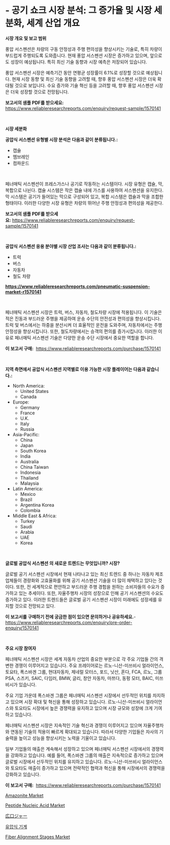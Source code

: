 <p><h1>- 공기 쇼크 시장 분석: 그 증가율 및 시장 세분화, 세계 산업 개요</h1></p><p><strong>시장 개요 및 보고 범위</strong></p>
<p><p>풍압 서스펜션은 차량의 구동 안정성과 주행 편의성을 향상시키는 기술로, 특히 차량이 부드럽게 주행되도록 도와줍니다. 현재 풍압 서스펜션 시장은 증가하고 있으며, 앞으로도 성장이 예상됩니다. 특히 최신 기술 동향과 시장 예측은 저장되어 있습니다. </p><p>풍압 서스펜션 시장은 예측기간 동안 연평균 성장률이 6.1%로 성장할 것으로 예상됩니다. 현재 시장 동향 및 최신 기술 동향을 고려할 때, 향후 풍압 서스펜션 시장은 더욱 확대될 것으로 보입니다. 수요 증가와 기술 혁신 등을 고려할 때, 향후 풍압 서스펜션 시장은 더욱 성장할 것으로 전망됩니다.</p></p>
<p><strong>보고서의 샘플 PDF를 받으세요:</strong> <a href="https://www.reliableresearchreports.com/enquiry/request-sample/1570141">https://www.reliableresearchreports.com/enquiry/request-sample/1570141</a></p>
<p>&nbsp;</p>
<p><strong>시장 세분화</strong></p>
<p><strong>공압식 서스펜션 유형별 시장 분석은 다음과 같이 분류됩니다.:</strong></p>
<p><ul><li>캡슐</li><li>멤브레인</li><li>컴파운드</li></ul></p>
<p>&nbsp;</p>
<p><p>페너매틱 서스펜션이 프레스가스나 공기로 작동하는 시스템이다. 시장 유형은 캡슐, 막, 복합으로 나뉜다. 캡슐 시스템은 작은 캡슐 내에 가스를 사용하여 서스펜션을 유지한다. 막 시스템은 공기가 들어있는 막으로 구성되어 있고, 복합 시스템은 캡슐과 막을 조합한 형태이다. 이러한 다양한 시장 유형은 차량의 뛰어난 주행 안정성과 편의성을 제공한다.</p></p>
<p><strong>보고서의 샘플 PDF를 받으세요:</strong>&nbsp;<a href="https://www.reliableresearchreports.com/enquiry/request-sample/1570141">https://www.reliableresearchreports.com/enquiry/request-sample/1570141</a></p>
<p>&nbsp;</p>
<p><strong> 공압식 서스펜션 응용 분야별 시장 산업 조사는 다음과 같이 분류됩니다.:</strong></p>
<p><ul><li>트럭</li><li>버스</li><li>자동차</li><li>철도 차량</li></ul></p>
<p><strong><a href="https://www.reliableresearchreports.com/pneumatic-suspension-market-r1570141">https://www.reliableresearchreports.com/pneumatic-suspension-market-r1570141</a></strong></p>
<p>&nbsp;</p>
<p><p>페너매틱 서스펜션 시장은 트럭, 버스, 자동차, 철도차량 시장에 적용됩니다. 이 기술은 적은 진동과 부드러운 주행을 제공하여 운송 수단의 안전성과 편의성을 향상시킵니다. 트럭 및 버스에서는 하중을 분산시켜 더 효율적인 운전을 도와주며, 자동차에서는 주행 안정성을 향상시킵니다. 또한, 철도차량에서는 승객의 편의를 증가시킵니다. 이러한 이유로 페너매틱 서스펜션 기술은 다양한 운송 수단 시장에서 중요한 역할을 합니다.</p></p>
<p><strong>이 보고서 구매:</strong>&nbsp; <a href="https://www.reliableresearchreports.com/purchase/1570141">https://www.reliableresearchreports.com/purchase/1570141</a></p>
<p>&nbsp;</p>
<p><strong>지역 측면에서 공압식 서스펜션 지역별로 이용 가능한 시장 플레이어는 다음과 같습니다.:</strong></p>
<p><ul>
    <li>
        North America:
        <ul>
            <li>United States</li>
            <li>Canada</li>
        </ul>
    </li>
    <li>
        Europe:
        <ul>
            <li>Germany</li>
            <li>France</li>
            <li>U.K.</li>
            <li>Italy</li>
            <li>Russia</li>
        </ul>
    </li>
    <li>
        Asia-Pacific:
        <ul>
            <li>China</li>
            <li>Japan</li>
            <li>South Korea</li>
            <li>India</li>
            <li>Australia</li>
            <li>China Taiwan</li>
            <li>Indonesia</li>
            <li>Thailand</li>
            <li>Malaysia</li>
        </ul>
    </li>
    <li>
        Latin America:
        <ul>
            <li>Mexico</li>
            <li>Brazil</li>
            <li>Argentina Korea</li>
            <li>Colombia</li>
        </ul>
    </li>
    <li>
        Middle East & Africa:
        <ul>
            <li>Turkey</li>
            <li>Saudi</li>
            <li>Arabia</li>
            <li>UAE</li>
            <li>Korea</li>
        </ul>
    </li>
    </ul></p>
<p>&nbsp;</p>
<p><strong>글로벌 공압식 서스펜션 의 새로운 트렌드는 무엇입니까? 시장?</strong></p>
<p><p>글로벌 공기 서스펜션 시장에서 현재 나타나고 있는 최신 트렌드 중 하나는 자동차 제조업체들이 경량화와 고효율화를 위해 공기 서스펜션 기술을 더 많이 채택하고 있다는 것이다. 또한, 전 세계적으로 편안하고 부드러운 주행 경험을 원하는 소비자들의 수요가 증가하고 있는 추세이다. 또한, 자율주행차 시장의 성장으로 인해 공기 서스펜션의 수요도 증가하고 있다. 이러한 트렌드들은 글로벌 공기 서스펜션 시장이 미래에도 성장세를 유지할 것으로 전망되고 있다.</p></p>
<p><strong>이 보고서를 구매하기 전에 궁금한 점이 있으면 문의하거나 공유하세요.</strong>- <a href="https://www.reliableresearchreports.com/enquiry/pre-order-enquiry/1570141">https://www.reliableresearchreports.com/enquiry/pre-order-enquiry/1570141</a></p>
<p>&nbsp;</p>
<p><strong>주요 시장 참여자</strong></p>
<p><p>페너매틱 서스펜션 시장은 세계 자동차 산업의 중요한 부분으로 각 주요 기업들 간의 격변한 경쟁이 이루어지고 있습니다. 주요 프레이어로는 르노-니산-미쓰비시 얼라이언스, 토요타, 폭스바겐 그룹, 현대자동차, 제네럴 모터스, 포드, 닛산, 혼다, FCA, 르노, 그룹 PSA, 스즈키, SAIC, 다임러, BMW, 글리, 창안 자동차, 마쯔다, 동펑 모터, BAIC, 미쓰비시가 있습니다. </p><p>주요 기업 가운데 폭스바겐 그룹은 페너매틱 서스펜션 시장에서 선두적인 위치를 차지하고 있으며 시장 확대 및 혁신을 통해 성장하고 있습니다. 르노-니산-미쓰비시 얼라이언스와 토요타도 시장에서 높은 경쟁력을 유지하고 있으며 시장 규모와 성장에 크게 기여하고 있습니다.</p><p>페너매틱 서스펜션 시장은 지속적인 기술 혁신과 경쟁이 이루어지고 있으며 자율주행차와 연동된 기술의 적용이 빠르게 확대되고 있습니다. 따라서 다양한 기업들은 자사의 기술력을 높이고 성능을 향상시키는 노력을 기울이고 있습니다.</p><p>일부 기업들의 매출은 계속해서 성장하고 있으며 페너매틱 서스펜션 시장에서의 경쟁력을 강화하고 있습니다. 예를 들어, 폭스바겐 그룹의 매출은 지속적으로 증가하고 있으며 글로벌 시장에서 선두적인 위치를 유지하고 있습니다. 르노-니산-미쓰비시 얼라이언스와 토요타도 매출이 증가하고 있으며 전략적인 협력과 혁신을 통해 시장에서의 경쟁력을 강화하고 있습니다.</p></p>
<p><strong>이 보고서 구매:</strong>&nbsp;&nbsp;<a href="https://www.reliableresearchreports.com/purchase/1570141">https://www.reliableresearchreports.com/purchase/1570141</a></p>
<p><p><a href="https://issuu.com/reportprime-2/docs/amazonite-market-size-2030.pptx">Amazonite Market</a></p><p><a href="https://issuu.com/reportprime-2/docs/peptide-nucleic-acid-market-size-2030.pptx">Peptide Nucleic Acid Market</a></p><p><a href="https://github.com/MosesSpinka1914/Market-Research-Report-List-1/blob/main/987279930655.md">広口ジャー</a></p><p><a href="https://github.com/vsap75a286l/Market-Research-Report-List-1/blob/main/844039028067.md">유압식 기계</a></p><p><a href="https://github.com/johnbach50/Market-Research-Report-List-2/blob/main/fiber-alignment-stages-market.md">Fiber Alignment Stages Market</a></p></p>